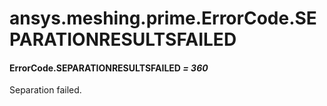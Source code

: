 # ansys.meshing.prime.ErrorCode.SEPARATIONRESULTSFAILED



#### ErrorCode.SEPARATIONRESULTSFAILED *= 360*

Separation failed.

<!-- !! processed by numpydoc !! -->
